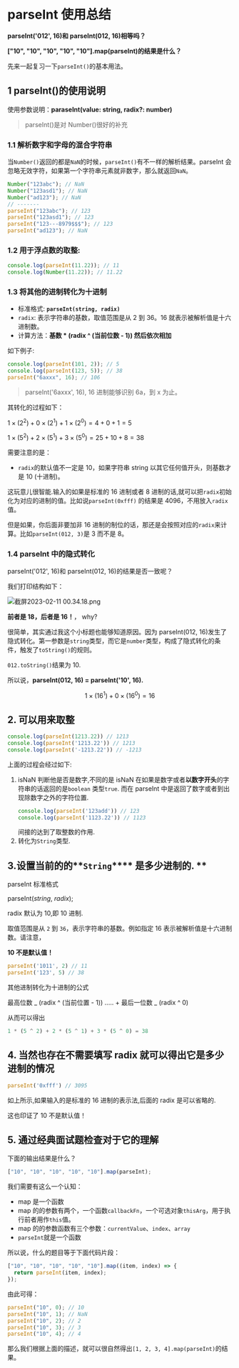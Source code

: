 # parseInt 使用总结

**parseInt('012', 16)和 parseInt(012, 16)相等吗？**

**["10", "10", "10", "10", "10"].map(parseInt)的结果是什么？**

先来一起复习一下`parseInt()`的基本用法。

## 1 parseInt()的使用说明

使用参数说明：**paraseInt(value: string, radix?: number)**

> parseInt()是对 Number()很好的补充

### 1.1 解析数字和字母的混合字符串

当`Number()`返回的都是`NaN`的时候，`parseInt()`有不一样的解析结果。parseInt 会忽略无效字符，如果第一个字符串元素就非数字，那么就返回`NaN`。

```js
Number("123abc"); // NaN
Number("123asd1"); // NaN
Number("ad123"); // NaN
// -------
parseInt("123abc"); // 123
parseInt("123asd1"); // 123
parseInt("123---8979$$$"); // 123
parseInt("ad123"); // NaN
```

### 1.2 用于浮点数的取整:

```js
console.log(parseInt(11.22)); // 11
console.log(Number(11.22)); // 11.22
```

### 1.3 将其他的进制转化为十进制

- 标准格式: **`parseInt(string, radix)`**
- `radix`: 表示字符串的基数，取值范围是从 2 到 36。16 就表示被解析值是十六进制数。
- 计算方法：**基数 \* (radix ^ (当前位数 - 1)) 然后依次相加**

如下例子:

```js
console.log(parseInt(101, 2)); // 5
console.log(parseInt(123, 5)); // 38
parseInt("6axxx", 16); // 106
```

> parseInt('6axxx', 16), 16 进制能够识别 6a，到 x 为止。

其转化的过程如下：

$1\times( 2 ^ 2 ) + 0 \times (2 ^ 1) + 1 \times (2 ^ 0) = 4 + 0 + 1 = 5$

$1 \times (5 ^ 2) + 2 \times (5 ^ 1) + 3 \times (5 ^ 0) = 25 + 10 + 8 = 38$

需要注意的是：

- `radix`的默认值不一定是 10，如果字符串 string 以其它任何值开头，则基数才是 10 (十进制)。

这玩意儿很智能.输入的如果是标准的 16 进制或者 8 进制的话,就可以把`radix`初始化为对应的进制的值。比如说`parseInt(0xfff)` 的结果是 4096，不用放入`radix`值。

但是如果，你后面非要加非 16 进制的制位的话，那还是会按照对应的`radix`来计算。比如`parseInt(012, 3)`是 3 而不是 8。

### 1.4 parseInt 中的隐式转化

parseInt('012', 16)和 parseInt(012, 16)的结果是否一致呢？

我们打印结构如下：

![截屏2023-02-11 00.34.18.png](https://p9-juejin.byteimg.com/tos-cn-i-k3u1fbpfcp/90be49c2fde944bbba3ef86f3cfd1c4a~tplv-k3u1fbpfcp-watermark.image?)

**前者是 18，后者是 16！**， why?

很简单，其实通过我这个小标题也能够知道原因。因为 parseInt(012, 16)发生了隐式转化。第一参数是`string`类型，而它是`number`类型，构成了隐式转化的条件，触发了`toString()`的规则。

`012.toString()`结果为 10.

所以说，**parseInt(012, 16) = parseInt('10', 16).**

$$
1 \times(16^1)+0\times(16^0)=16
$$

## 2. **可以用来取整**

```JavaScript
console.log(parseInt(1213.22)) // 1213
console.log(parseInt('1213.22')) // 1213
console.log(parseInt('-1213.22')) // -1213
```

上面的过程会经过如下:

1. isNaN 判断他是否是数字,不同的是 isNaN 在如果是数字或者**以数字开头**的字符串的话返回的是`boolean` 类型`true`. 而在 parseInt 中是返回了数字或者到出现除数字之外的字符位置.
   ```JavaScript
   console.log(parseInt('123add')) // 123
   console.log(parseInt('1123.22')) // 1123
   ```
   间接的达到了取整数的作用.
2. 转化为`String`类型.

## 3.**设置当前的的\*\***`String`\***\* 是多少进制的. **

parseInt 标准格式

parseInt(_string_, _radix_);

radix 默认为 10,即 10 进制.

取值范围是从 `2` 到 `36`，表示字符串的基数。例如指定 16 表示被解析值是十六进制数。请注意，

**10 不是默认值！**

```JavaScript
parseInt('1011', 2) // 11
parseInt('123', 5) // 38
```

其他进制转化为十进制的公式

最高位数 _ (radix ^ (当前位置 - 1)) ..... + 最后一位数 _ (radix ^ 0)

从而可以得出

```JavaScript
1 * (5 ^ 2) + 2 * (5 ^ 1) + 3 * (5 ^ 0) = 38
```

## 4. 当然也存在不需要填写 radix 就可以得出它是多少进制的情况

```JavaScript
parseInt('0xfff') // 3095
```

如上所示,如果输入的是标准的 16 进制的表示法,后面的 radix 是可以省略的.

这也印证了 10 不是默认值！

## 5. 通过经典面试题检查对于它的理解

下面的输出结果是什么？

```js
["10", "10", "10", "10", "10"].map(parseInt);
```

我们需要有这么一个认知：

- map 是一个函数
- map 的的参数有两个，一个函数`callbackFn`，一个可选对象`thisArg`，用于执行前者用作`this`值。
- map 的的参数函数有三个参数：`currentValue`、`index`、`array`
- `parseInt`就是一个函数

所以说，什么的题目等于下面代码片段：

```js
["10", "10", "10", "10", "10"].map((item, index) => {
  return parseInt(item, index);
});
```

由此可得：

```js
parseInt("10", 0); // 10
parseInt("10", 1); // NaN
parseInt("10", 2); // 2
parseInt("10", 3); // 3
parseInt("10", 4); // 4
```

那么我们根据上面的描述，就可以很自然得出`[1, 2, 3, 4].map(parseInt)`的结果。
